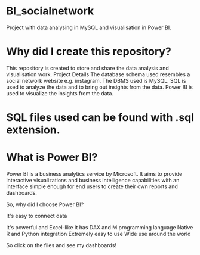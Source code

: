 # BI_socialnetwork
Project with data analysing in MySQL and visualisation in Power BI.
# Why did I create this repository?
This repository is created to store and share the data analysis and visualisation work. 
Project Details
The database schema used resembles a social network website e.g. instagram. The DBMS used is MySQL. SQL is used to analyze the data and to bring out insights from the data. Power BI is used to visualize the insights from the data.

# SQL files used can be found with .sql extension.

# What is Power BI?
Power BI is a business analytics service by Microsoft. It aims to provide interactive visualizations and business intelligence capabilities with an interface simple enough for end users to create their own reports and dashboards.

So, why did I choose Power BI?

It's easy to connect data

It's powerful and Excel-like
It has DAX and M programming language
Native R and Python integration
Extremely easy to use
Wide use around the world

So click on the files and see my dashboards!
